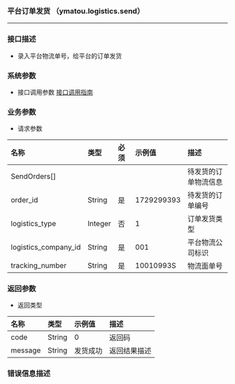 ### 平台订单发货 （ymatou.logistics.send）

---

### 接口描述

* 录入平台物流单号，给平台的订单发货

### 系统参数

* 接口调用参数 [接口调用指南](/openapi/how-to-call-api.md)


### 业务参数

* 请求参数

| 名称 | 类型 | 必须 | 示例值 | 描述 |
| :--- | :--- | :--- | :--- | :--- |
| SendOrders[] |  | | | 待发货的订单物流信息 |
| order\_id | String | 是 | 1729299393 | 待发货的订单编号 |
| logistics_type | Integer | 否 | 1 |订单发货类型 |
| logistics\_company\_id | String | 是 | 001 | 平台物流公司标识 |
| tracking\_number | String | 是 | 10010993S | 物流面单号 |

### 返回参数

* 返回类型 

| 名称 | 类型 | 示例值 | 描述 |
| :--- | :--- | :--- | :--- |
| code | String | 0 | 返回码 |
| message | String | 发货成功 | 返回结果描述 |

### 错误信息描述




